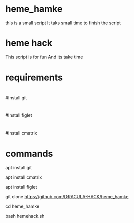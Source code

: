 # heme_hamke

this is a small script 
It taks small time to finish the script
# heme hack
This script is for fun
And its take time
# requirements
#
#Install git
#
#Install figlet
#
#Install cmatrix
#
# commands

apt install git

apt install cmatrix

apt install figlet

git clone https://github.com/DRACULA-HACK/heme_hamke

cd heme_hamke

bash hemehack.sh
